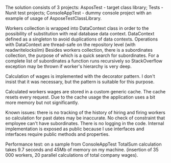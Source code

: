 The solution consists of 3 projects:
AsposTest - target class library; 
Tests - Nunit test projects;
ConsoleAppTest - dummy console project with an example of usage of AsposeTestClassLibrary.

Workers collection is wrapped into DataContext class in order to the possibility of substitution with real database data context.
DataContext defined as a singleton to avoid duplications of data contexts.
Operations with DataContext are thread-safe on the repository level (with readwritelockslim)
Besides workers collection, there is a subordinates collection, the purpose of which is a quick search for subordinates.
For a complete list of subordinates a function runs recursively so StackOverflow exception may be thrown if worker's hierarchy is very deep.   

Calculation of wages is implemented with the decorator pattern. I don't insist that it was necessary, but the pattern is suitable for this purpose. 

Calculated workers wages are stored in a custom generic cache. The cache resets every request.
Due to the cache usage the application uses a bit more memory but not significantly.

Known issues:
there is no tracking of the history of hiring and firing workers so calculation for past dates may be inaccurate.
No check of constraint that employee can't have subordinates.
There is no logging in the code.
Internal implementation is exposed as public because I use interfaces and interfaces require public methods and properties.

Performance test:
on a sample from ConsoleAppTest TotalSum calculation takes 9.7 seconds and 45Mb of memory on my machine. 
(insertion of 35 000 workers, 20 parallel calculations of total company wages).